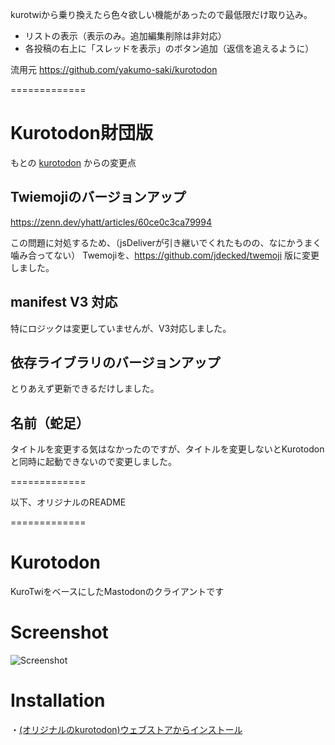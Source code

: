 kurotwiから乗り換えたら色々欲しい機能があったので最低限だけ取り込み。
- リストの表示（表示のみ。追加編集削除は非対応）
- 各投稿の右上に「スレッドを表示」のボタン追加（返信を追えるように）

流用元
https://github.com/yakumo-saki/kurotodon

=============


Kurotodon財団版
=============

もとの [kurotodon](https://github.com/oken1/kurotodon) からの変更点

## Twiemojiのバージョンアップ

https://zenn.dev/yhatt/articles/60ce0c3ca79994

この問題に対処するため、（jsDeliverが引き継いでくれたものの、なにかうまく噛み合ってない）
Twemojiを、https://github.com/jdecked/twemoji 版に変更しました。

## manifest V3 対応

特にロジックは変更していませんが、V3対応しました。

## 依存ライブラリのバージョンアップ

とりあえず更新できるだけしました。

## 名前（蛇足）

タイトルを変更する気はなかったのですが、タイトルを変更しないとKurotodonと同時に起動できないので変更しました。


=============

以下、オリジナルのREADME

=============


Kurotodon
=============

KuroTwiをベースにしたMastodonのクライアントです

Screenshot
=============

![Screenshot](./images/screenshot.png)

Installation
=============
・[(オリジナルのkurotodon)ウェブストアからインストール](https://chrome.google.com/webstore/detail/kurotodon/fandjchmgmejjcjcedgeoileeibjndbb)  
